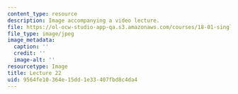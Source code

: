 ```yaml
---
content_type: resource
description: Image accompanying a video lecture.
file: https://ol-ocw-studio-app-qa.s3.amazonaws.com/courses/18-01-single-variable-calculus-fall-2006/9564fe10364e15dd1e33407fbd8c4da4_lec22.jpg
file_type: image/jpeg
image_metadata:
  caption: ''
  credit: ''
  image-alt: ''
resourcetype: Image
title: Lecture 22
uid: 9564fe10-364e-15dd-1e33-407fbd8c4da4
---
```

